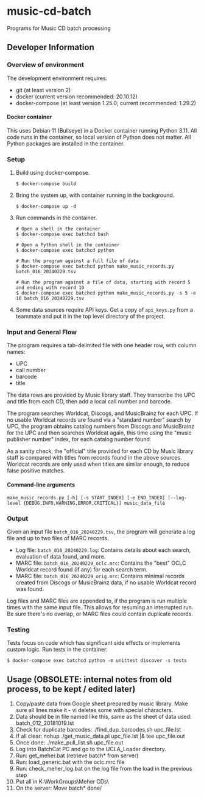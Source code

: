 # music-cd-batch
Programs for Music CD batch processing

## Developer Information

### Overview of environment

The development environment requires:
* git (at least version 2)
* docker (current version recommended: 20.10.12)
* docker-compose (at least version 1.25.0; current recommended: 1.29.2)

#### Docker container

This uses Debian 11 (Bullseye) in a Docker container running Python 3.11.  All code
runs in the container, so local version of Python does not matter.  All Python packages
are installed in the container.

### Setup

1. Build using docker-compose.

   ```$ docker-compose build```

2. Bring the system up, with container running in the background.

   ```$ docker-compose up -d```

3. Run commands in the container.

   ```
   # Open a shell in the container
   $ docker-compose exec batchcd bash

   # Open a Python shell in the container
   $ docker-compose exec batchcd python
   
   # Run the program against a full file of data
   $ docker-compose exec batchcd python make_music_records.py batch_016_20240229.tsv

   # Run the program against a file of data, starting with record 5 and ending with record 10
   $ docker-compose exec batchcd python make_music_records.py -s 5 -e 10 batch_016_20240229.tsv
   ```
4. Some data sources require API keys. Get a copy of `api_keys.py` from a teammate and put it in the top level directory of the project.

### Input and General Flow

The program requires a tab-delimited file with one header row, with column names:
- UPC
- call number
- barcode
- title

The data rows are provided by Music library staff. They transcribe the UPC and title from each CD, then add a local call number and barcode.

The program searches Worldcat, Discogs, and MusicBrainz for each UPC.  If no usable Worldcat records are found via a "standard number" search by UPC,
the program obtains catalog numbers from Discogs and MusicBrainz for the UPC and then searches Worldcat again, this time using the
"music publisher number" index, for each catalog number found.

As a sanity check, the "official" title provided for each CD by Music library staff is compared with titles from records found in the above sources.
Worldcat records are only used when titles are similar enough, to reduce false positive matches.

#### Command-line arguments

```
make_music_records.py [-h] [-s START_INDEX] [-e END_INDEX] [--log-level {DEBUG,INFO,WARNING,ERROR,CRITICAL}] music_data_file
```

### Output

Given an input file `batch_016_20240229.tsv`, the program will generate a log file and up to two files of MARC records.
- Log file: `batch_016_20240229.log`: Contains details about each search, evaluation of data found, and more.
- MARC file: `batch_016_20240229_oclc.mrc`: Contains the "best" OCLC Worldcat record found (if any) for each search term.
- MARC file: `batch_016_20240229_orig.mrc`: Contains minimal records created from Discogs or MusicBrainz data, if no usable Worldcat record was found.

Log files and MARC files are appended to, if the program is run multiple times with the same input file. This allows for resuming an
interrupted run.  Be sure there's no overlap, or MARC files could contain duplicate records.

### Testing

Tests focus on code which has significant side effects or implements custom logic.
Run tests in the container:

```$ docker-compose exec batchcd python -m unittest discover -s tests```


## Usage (OBSOLETE: internal notes from old process, to be kept / edited later)
1. Copy/paste data from Google sheet prepared by music library.  Make sure all lines make it - vi deletes some with special characters.
2. Data should be in file named like this, same as the sheet of data used: batch_012_20181019.lst
3. Check for duplicate barcodes: ./find_dup_barcodes.sh upc_file.lst
4. If all clear: nohup ./get_music_data.pl upc_file.lst |& tee upc_file.out
5. Once done: ./make_pull_list.sh upc_file.out
6. Log into BatchCat PC and go to the UCLA_Loader directory.
7. Run: get_meher.bat (retrieve batch* from server)
8. Run: load_generic.bat with the oclc.mrc file
9. Run: check_meher_log.bat on the log file from the load in the previous step
10. Put all in K:\WorkGroups\Meher CDs\
11. On the server: Move batch* done/
